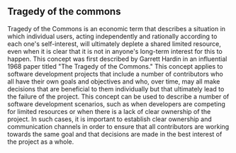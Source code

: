 ## Tragedy of the commons

Tragedy of the Commons is an economic term that describes a situation in which individual users, acting independently and rationally according to each one's self-interest, will ultimately deplete a shared limited resource, even when it is clear that it is not in anyone's long-term interest for this to happen. This concept was first described by Garrett Hardin in an influential 1968 paper titled "The Tragedy of the Commons." This concept applies to software development projects that include a number of contributors who all have their own goals and objectives and who, over time, may all make decisions that are beneficial to them individually but that ultimately lead to the failure of the project. This concept can be used to describe a number of software development scenarios, such as when developers are competing for limited resources or when there is a lack of clear ownership of the project. In such cases, it is important to establish clear ownership and communication channels in order to ensure that all contributors are working towards the same goal and that decisions are made in the best interest of the project as a whole.
